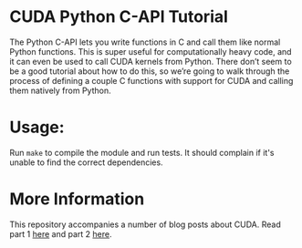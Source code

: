 # CUDA Python C-API Tutorial

The Python C-API lets you write functions in C and call them like normal Python functions. This is super useful for computationally heavy code, and it can even be used to call CUDA kernels from Python. There don’t seem to be a good tutorial about how to do this, so we’re going to walk through the process of defining a couple C functions with support for CUDA and calling them natively from Python.

# Usage:

Run `make` to compile the module and run tests. It should complain if it's unable to find the correct dependencies.

# More Information

This repository accompanies a number of blog posts about CUDA. Read part 1 [here](https://medium.com/@jacobaustin132/creating-c-extensions-for-python-with-numpy-and-cuda-part-1-4941118982cd) and part 2 [here](https://medium.com/@jacobaustin132/creating-c-extensions-for-python-with-numpy-and-cuda-part-2-46abfc392e07). 
